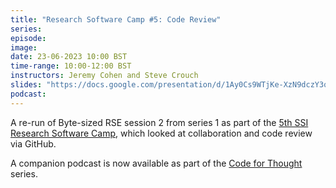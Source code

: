 ```yaml
---
title: "Research Software Camp #5: Code Review"
series:
episode:
image:
date: 23-06-2023 10:00 BST
time-range: 10:00-12:00 BST
instructors: Jeremy Cohen and Steve Crouch
slides: "https://docs.google.com/presentation/d/1Ay0Cs9WTjKe-XzN9dczY3q_vf-b6XUGhnLANiXZ9FxU/edit?usp=sharing"
podcast: 
---
```


A re-run of Byte-sized RSE session 2 from series 1 as part of the [5th SSI Research Software 
Camp](https://www.software.ac.uk/Events/research-software-camp-fair-software), which looked 
at collaboration and code review via GitHub.

A companion podcast is now available as part of the 
[Code for Thought](https://codeforthought.buzzsprout.com/) series.
